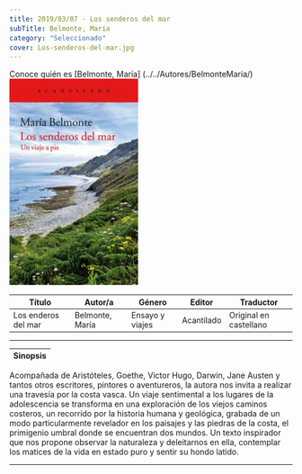 ```yaml
---
title: 2019/03/07 - Los senderos del mar
subTitle: Belmonte, María
category: "Seleccionado"
cover: Los-senderos-del-mar.jpg
---
```

Conoce quién es [Belmonte, María] (../../Autores/BelmonteMaria/)
!["Imagen no encontrada"](Los-senderos-del-mar.jpg)

Título | Autor/a | Género | Editor | Traductor |
------ | ------- | ------ | ------ | --------- |
Los enderos del mar | Belmonte, María | Ensayo y viajes | Acantilado | Original en castellano|
***
|Sinopsis|
|--------|
Acompañada de Aristóteles, Goethe, Victor Hugo, Darwin, Jane Austen y tantos otros escritores, pintores o aventureros, la autora nos invita a realizar una travesía por la costa vasca. Un viaje sentimental a los lugares de la adolescencia se transforma en una exploración de los viejos caminos costeros, un recorrido por la historia humana y geológica, grabada de un modo particularmente revelador en los paisajes y las piedras de la costa, el primigenio umbral donde se encuentran dos mundos. Un texto inspirador que nos propone observar la naturaleza y deleitarnos en ella, contemplar los matices de la vida en estado puro y sentir su hondo latido.
***
